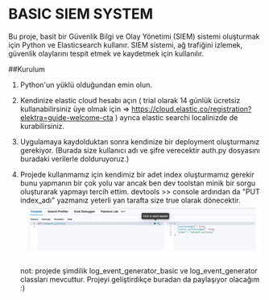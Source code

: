 # BASIC SIEM SYSTEM
Bu proje, basit bir Güvenlik Bilgi ve Olay Yönetimi (SIEM) sistemi oluşturmak için Python ve Elasticsearch kullanır. SIEM sistemi, ağ trafiğini izlemek, güvenlik olaylarını tespit etmek ve kaydetmek için kullanılır.

##Kurulum
1) Python'un yüklü olduğundan emin olun.
2) Kendinize elastic cloud hesabı açın ( trial olarak 14 günlük ücretsiz kullanabilirsiniz üye olmak için => https://cloud.elastic.co/registration?elektra=guide-welcome-cta ) ayrıca elastic searchi localinizde de kurabilirsiniz.
3) Uygulamaya kaydolduktan sonra kendinize bir deployment oluşturmanız gerekiyor. (Burada size kullanıcı adı ve şifre verecektir auth.py dosyasını buradaki verilerle dolduruyoruz.)
4) Projede kullanmamız için kendimiz bir adet index oluşturmamız gerekir bunu yapmanın bir çok yolu var ancak ben dev toolstan minik bir sorgu oluşturarak yapmayı tercih ettim. devtools >> console ardından da "PUT index_adı" yazmanız yeterli
   yan tarafta size true olarak dönecektir.
   ![](console.png)

   not: projede şimdilik log_event_generator_basic ve log_event_generator classları mevcuttur. Projeyi geliştirdikçe buradan da paylaşıyor olacağım :)
   
